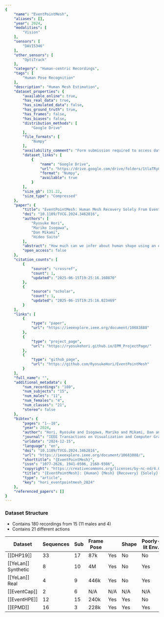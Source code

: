 ```yaml
---
{
    "name": "EventPointMesh",
    "aliases": [],
    "year": 2024,
    "modalities": [
        "Vision"
    ],
    "sensors": [
        "DAVIS346"
    ],
    "other_sensors": [
        "OptiTrack"
    ],
    "category": "Human-centric Recordings",
    "tags": [
        "Human Pose Recognition"
    ],
    "description": "Human Mesh Estimation",
    "dataset_properties": {
        "available_online": true,
        "has_real_data": true,
        "has_simulated_data": false,
        "has_ground_truth": true,
        "has_frames": false,
        "has_biases": false,
        "distribution_methods": [
            "Google Drive"
        ],
        "file_formats": [
            "Numpy"
        ],
        "availability_comment": "Form submission required to access dataset",
        "dataset_links": [
            {
                "name": "Google Drive",
                "url": "https://drive.google.com/drive/folders/1tlaTRy0T8LmfzgTQN2X0x1LoCoraJivq",
                "format": "Numpy",
                "available": true
            }
        ],
        "size_gb": 131.22,
        "size_type": "Compressed"
    },
    "paper": {
        "title": "EventPointMesh: Human Mesh Recovery Solely From Event Point Clouds",
        "doi": "10.1109/TVCG.2024.3462816",
        "authors": [
            "Ryosuke Hori",
            "Mariko Isogawa",
            "Dan Mikami",
            "Hideo Saito"
        ],
        "abstract": "How much can we infer about human shape using an event camera that only detects the pixel position where the luminance changed and its timestamp? This neuromorphic vision technology captures changes in pixel values at ultra-high speeds, regardless of the variations in environmental lighting brightness. Existing methods for human mesh recovery (HMR) from event data need to utilize intensity images captured with a generic frame-based camera, rendering them vulnerable to low-light conditions, energy/memory constraints, and privacy issues. In contrast, we explore the potential of solely utilizing event data to alleviate these issues and ascertain whether it offers adequate cues for HMR, as illustrated in Fig. 1. This is a quite challenging task due to the substantially limited information ensuing from the absence of intensity images. To this end, we propose EventPointMesh, a framework which treats event data as a three-dimensional (3D) spatio-temporal point cloud for reconstructing the human mesh. By employing a coarse-to-fine pose feature extraction strategy, we extract both global features and local features. The local features are derived by processing the spatio-temporally dispersed event points into groups associated with individual body segments. This combination of global and local features allows the framework to achieve a more accurate HMR, capturing subtle differences in human movements. Experiments demonstrate that our method with only sparse event data outperforms baseline methods. The dataset and code will be available at https://github.com/RyosukeHori/EventPointMesh .",
        "open_access": false
    },
    "citation_counts": [
        {
            "source": "crossref",
            "count": 1,
            "updated": "2025-06-15T19:25:16.160870"
        },
        {
            "source": "scholar",
            "count": 1,
            "updated": "2025-06-15T19:25:16.023469"
        }
    ],
    "links": [
        {
            "type": "paper",
            "url": "https://ieeexplore.ieee.org/document/10683888"
        },
        {
            "type": "project_page",
            "url": "https://ryosukehori.github.io/EPM_ProjectPage/"
        },
        {
            "type": "github_page",
            "url": "https://github.com/RyosukeHori/EventPointMesh"
        }
    ],
    "full_name": "",
    "additional_metadata": {
        "num_recordings": "180",
        "num_subjects": "15",
        "num_males": "11",
        "num_females": "4",
        "num_classes": "21",
        "stereo": false
    },
    "bibtex": {
        "pages": "1--18",
        "year": 2024,
        "author": "Hori, Ryosuke and Isogawa, Mariko and Mikami, Dan and Saito, Hideo",
        "journal": "IEEE Transactions on Visualization and Computer Graphics",
        "urldate": "2024-12-15",
        "language": "en",
        "doi": "10.1109/TVCG.2024.3462816",
        "url": "https://ieeexplore.ieee.org/document/10683888/",
        "shorttitle": "{EventPointMesh}",
        "issn": "1077-2626, 1941-0506, 2160-9306",
        "copyright": "https://creativecommons.org/licenses/by-nc-nd/4.0/",
        "title": "{EventPointMesh}: {Human} {Mesh} {Recovery} {Solely} {From} {Event} {Point} {Clouds}",
        "type": "article",
        "key": "hori_eventpointmesh_2024"
    },
    "referenced_papers": []
}
---
```


### Dataset Structure

- Contains 180 recordings from 15 (11 males and 4)
- Contains 21 different actions

| Dataset               | Sequences | Sub | Frame Pose |     | Shape | Poorly-lit Env. |
| --------------------- | --------- | --- | ---------- | --- | ----- | --------------- |
| \[[DHP19]\]           | 33        | 17  | 87k        | Yes | No    | No              |
| \[[YeLan]\] Synthetic | 8         | 10  | 4M         | Yes | No    | Yes             |
| \[[YeLan]\] Real      | 4         | 9   | 446k       | Yes | No    | Yes             |
| \[[EventCap]\]        | 2         | 6   | N/A        | N/A | N/A   | N/A             |
| \[[EventHPE]\]        | 12        | 15  | 240k       | Yes | Yes   | No              |
| \[[EPMD]\]            | 16        | 3   | 228k       | Yes | Yes   | Yes             |

